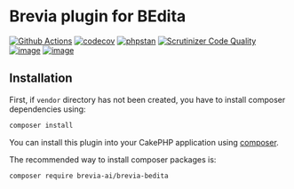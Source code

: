 # Brevia plugin for BEdita
[![Github Actions](https://github.com/brevia-ai/brevia-bedita/workflows/php/badge.svg)](https://github.com/brevia-ai/brevia-bedita/actions?query=workflow%3Aphp)
[![codecov](https://codecov.io/gh/brevia-ai/brevia-bedita/branch/main/graph/badge.svg)](https://codecov.io/gh/brevia-ai/brevia-bedita)
[![phpstan](https://img.shields.io/badge/PHPStan-level%205-brightgreen.svg)](https://phpstan.org)
[![Scrutinizer Code Quality](https://scrutinizer-ci.com/g/brevia-ai/brevia-bedita/badges/quality-score.png?b=main)](https://scrutinizer-ci.com/g/brevia-ai/brevia-bedita/?branch=main)
[![image](https://img.shields.io/packagist/v/brevia-ai/brevia-bedita.svg?label=stable)](https://packagist.org/packages/brevia-ai/brevia-bedita)
[![image](https://img.shields.io/github/license/brevia-ai/brevia-bedita.svg)](https://github.com/brevia-ai/brevia-bedita/blob/main/LICENSE.LGPL)

## Installation

First, if `vendor` directory has not been created, you have to install composer dependencies using:

```bash
composer install
```

You can install this plugin into your CakePHP application using [composer](http://getcomposer.org).

The recommended way to install composer packages is:

```bash
composer require brevia-ai/brevia-bedita
```
